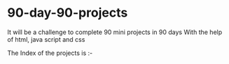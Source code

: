 # 90-day-90-projects

It will be a challenge to complete 90 mini projects in 90 days 
With the help of html, java script and css

The Index of the projects is :-
